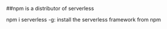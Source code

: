 ##npm is a distributor of serverless 

npm i serverless -g: install the serverless framework from npm 